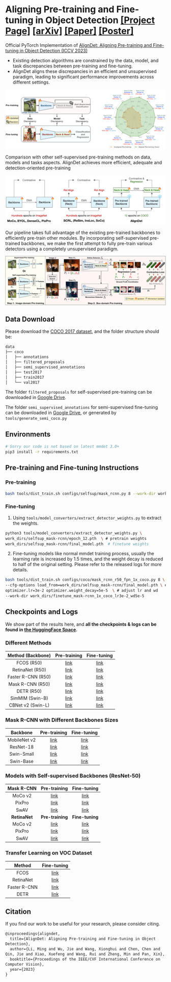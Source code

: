 # Aligning Pre-training and Fine-tuning in Object Detection [[Project Page]](https://liming-ai.github.io/AlignDet/) [[arXiv]](https://arxiv.org/abs/2307.11077) [[Paper]](https://arxiv.org/pdf/2307.11077.pdf) [[Poster]](https://github.com/liming-ai/AlignDet/blob/page/static/images/Poster_AlignDet.pdf)
Official PyTorch Implementation of [AlignDet: Aligning Pre-training and Fine-tuning in Object Detection (ICCV 2023)](https://arxiv.org/abs/2307.11077)
* Existing detection algorithms are constrained by the data, model, and task discrepancies between pre-training and fine-tuning.
* AlignDet aligns these discrepancies in an efficient and unsupervised paradigm, leading to significant performance improvements across different settings.

![](./images/motivation.png)

Comparison with other self-supervised pre-training methods on data, models and tasks aspects. AlignDet achieves more efficient, adequate and detection-oriented pre-training

![](./images/comparison.png)

Our pipeline takes full advantage of the existing pre-trained backbones to efficiently pre-train other modules. By incorporating self-supervised pre-trained backbones, we make the first attempt to fully pre-train various detectors using a completely unsupervised paradigm.

![](./images/pipeline.png)


## Data Download
Please download the [COCO 2017 dataset](https://cocodataset.org/), and the folder structure should be:
```
data
├── coco
│   ├── annotations
│   ├── filtered_proposals
│   ├── semi_supervised_annotations
│   ├── test2017
│   ├── train2017
│   └── val2017
```

The folder `filtered_proposals` for self-supervised pre-training can be downloaded in [Google Drive](https://drive.google.com/file/d/1HnDNzax2p1ZES5AS1xUOgPMNfhvyAcjA/view?usp=sharing).

The folder `semi_supervised_annotations` for semi-supervised fine-tuning can be downloaded in [Google Drive](https://drive.google.com/file/d/1CyXw412wuXJvqrXF0VDRkp6k5SZPP_up/view?usp=sharing), or generated by `tools/generate_semi_coco.py`


## Environments
```bash
# Sorry our code is not based on latest mmdet 3.0+
pip3 install -r requirements.txt
```

## Pre-training and Fine-tuning Instructions
### Pre-training
```bash
bash tools/dist_train.sh configs/selfsup/mask_rcnn.py 8 --work-dir work_dirs/selfsup_mask-rcnn
```

### Fine-tuning
1. Using `tools/model_converters/extract_detector_weights.py` to extract the weights.
```bash
python3 tools/model_converters/extract_detector_weights.py \
work_dirs/selfsup_mask-rcnn/epoch_12.pth  \ # pretrain weights
work_dirs/selfsup_mask-rcnn/final_model.pth  # finetune weights
```

2. Fine-tuning models like normal mmdet training process, usually the learning rate is increased by 1.5 times, and the weight decay is reduced to half of the original setting. Please refer to the released logs for more details.
```bash
bash tools/dist_train.sh configs/coco/mask_rcnn_r50_fpn_1x_coco.py 8 \
--cfg-options load_from=work_dirs/selfsup_mask-rcnn/final_model.pth \ # load pre-trained weights
optimizer.lr=3e-2 optimizer.weight_decay=5e-5  \ # adjust lr and wd
--work-dir work_dirs/finetune_mask-rcnn_1x_coco_lr3e-2_wd5e-5
```

## Checkpoints and Logs
We show part of the results here, and **all the checkpoints & logs can be found in [the HuggingFace Space](https://huggingface.co/spaces/limingcv/AlignDet/tree/main).**


### Different Methods
| Method (Backbone) | Pre-training | Fine-tuning |
|:------------------------:|:-----------------------:|:----------------:|
| FCOS (R50)               |  [link](https://huggingface.co/spaces/limingcv/AlignDet/tree/main/pretrain/selfsup_fcos_mstrain-soft-teacher_sampler-2048_temp0.5)  |   [link](https://huggingface.co/spaces/limingcv/AlignDet/tree/main/finetune/finetune_fcos_1x_coco_lr1.5e-2_wd5e.5)    |
| RetinaNet (R50)          |  [link](https://huggingface.co/spaces/limingcv/AlignDet/tree/main/pretrain/selfsup_retinanet_mstrain-soft-teacher_sampler-2048_temp0.5) | [link](https://huggingface.co/spaces/limingcv/AlignDet/tree/main/finetune/finetune_retinanet_1x_coco_lr1.5e-2_wd5e-5) |
| Faster R-CNN (R50)       |  [link](https://huggingface.co/spaces/limingcv/AlignDet/tree/main/pretrain/selfsup_mask-rcnn_mstrain-soft-teacher_sampler-4096_temp0.5) | [link](https://huggingface.co/spaces/limingcv/AlignDet/tree/main/finetune/finetune_faster-rcnn_1x_coco_lr3e-2_wd5e-5) |
| Mask R-CNN (R50)         |  [link](https://huggingface.co/spaces/limingcv/AlignDet/tree/main/pretrain/selfsup_mask-rcnn_mstrain-soft-teacher_sampler-4096_temp0.5) | [link](https://huggingface.co/spaces/limingcv/AlignDet/tree/main/finetune/finetune_mask-rcnn_1x_coco_lr3e-2_wd5e-5) |
| DETR  (R50)              |  [link](https://huggingface.co/spaces/limingcv/AlignDet/tree/main/pretrain/selfsup_detr_cluster-id-as-class_contrastive) | [link](https://huggingface.co/spaces/limingcv/AlignDet/tree/main/finetune/finetune_detr_150e_coco_lr-mult-0.1_selfsup-clusters-as-classes_add-contrastive-temp0.5-weight1.0) |
| SimMIM (Swin-B)          |  [link](https://huggingface.co/spaces/limingcv/AlignDet/tree/main/pretrain/selfsup_mask-rcnn_swin-b_simmim-800e) | [link](https://huggingface.co/spaces/limingcv/AlignDet/tree/main/finetune/finetune_mask-rcnn_swin-b_lsj-3x-coco_simmim-800e_lr9e-5_wd2.5e-3) |
| CBNet v2 (Swin-L)        |  [link](https://huggingface.co/spaces/limingcv/AlignDet/tree/main/pretrain/selfsup_cbv2_swin-L_1x_coco) | [link](https://huggingface.co/spaces/limingcv/AlignDet/tree/main/finetune/finetune_cbnetv2_swin-L_bs128_1x_coco_lr8e-4_wd2.5e-3) |


### Mask R-CNN with Different Backbones Sizes
| Backbone | Pre-training | Fine-tuning |
|:--------------------:|:-----------------------:|:----------------:|
| MobileNet v2         | [link](https://huggingface.co/spaces/limingcv/AlignDet/tree/main/pretrain/selfsup_mask-rcnn_mbv2_mstrain-soft-teacher_1x_coco_sampler-4096_temp0.5) | [link](https://huggingface.co/spaces/limingcv/AlignDet/tree/main/finetune/finetune_mask-rcnn_mbv2_1x_coco) |
| ResNet-18            | [link](https://huggingface.co/spaces/limingcv/AlignDet/tree/main/pretrain/selfsup_mask-rcnn_r18_mstrain-soft-teacher_sampler-4096_temp0.5_1x_coco) | [link](https://huggingface.co/spaces/limingcv/AlignDet/tree/main/finetune/finetune_mask-rcnn_r18_1x_coco_lr3e-2_wd5e-5) |
| Swin-Small           | [link](https://huggingface.co/spaces/limingcv/AlignDet/tree/main/pretrain/selfsup_mask-rcnn_swin-s_mstrain-soft-teacher_sampler-4096_temp0.5) | [link](https://huggingface.co/spaces/limingcv/AlignDet/tree/main/finetune/finetune_mask-rcnn_swin-s_1x_coco) |
| Swin-Base            | [link](https://huggingface.co/spaces/limingcv/AlignDet/tree/main/pretrain/selfsup_mask-rcnn_swin-b_mstrain-soft-teacher_sampler-4096_temp0.5) | [link](https://huggingface.co/spaces/limingcv/AlignDet/tree/main/finetune/finetune_mask-rcnn_swin-b_1x_coco_lr1e-4_wd1e-2) |

### Models with Self-supervised Backbones (ResNet-50)
| Mask R-CNN | Pre-training | Fine-tuning |
|:--------------------:|:-----------------------:|:----------------:|
| MoCo v2    | [link](https://huggingface.co/spaces/limingcv/AlignDet/tree/main/finetune/finetune_mask-rcnn_1x_coco_mocov2-init_moco-setting) | [link](https://huggingface.co/spaces/limingcv/AlignDet/tree/main/finetune/finetune_mask-rcnn_1x_coco_mocov2-init_moco-setting) |
| PixPro     | [link](https://huggingface.co/spaces/limingcv/AlignDet/tree/main/finetune/finetune_mask-rcnn_1x_coco_pixpro-init_moco-setting) | [link](https://huggingface.co/spaces/limingcv/AlignDet/tree/main/finetune/finetune_mask-rcnn_1x_coco_pixpro-init_moco-setting) |
| SwAV       | [link](https://huggingface.co/spaces/limingcv/AlignDet/tree/main/pretrain/selfsup_mask-rcnn_1x_coco_swav) | [link](https://huggingface.co/spaces/limingcv/AlignDet/tree/main/finetune/finetune_mask-rcnn_1x_coco_swav_lr3e-2_wd5e-6_warmup1k) |
| **RetinaNet** | **Pre-training** | **Fine-tuning** |
| MoCo v2 | [link](https://huggingface.co/spaces/limingcv/AlignDet/tree/main/pretrain/selfsup_retinanet_1x_coco_mocov2) | [link](https://huggingface.co/spaces/limingcv/AlignDet/tree/main/finetune/finetune_retinanet_1x_coco_mocov2_moco-setting_lr1.5e-2_wd5e-5) |
| PixPro  | [link](https://huggingface.co/spaces/limingcv/AlignDet/tree/main/pretrain/selfsup_retinanet_1x_coco_pixpro) | [link](https://huggingface.co/spaces/limingcv/AlignDet/tree/main/finetune/finetune_retinanet_1x_coco_pixpro_lr1.5e-2_wd5e-5) |
| SwAV    | [link](https://huggingface.co/spaces/limingcv/AlignDet/tree/main/pretrain/selfsup_retinanet_1x_coco_swav) | [link](https://huggingface.co/spaces/limingcv/AlignDet/tree/main/finetune/finetune_retinanet_1x_coco_swav_moco-setting_lr1.5e-2_wd5e-5) |


### Transfer Learning on VOC Dataset
| Method | Fine-tuning |
|:--------------------:|:-----------------------:|
| FCOS | [link](https://huggingface.co/spaces/limingcv/AlignDet/tree/main/finetune/finetune_fcos_12k_voc0712_lr1.5e-2_wd5e-5) |
| RetinaNet | [link](https://huggingface.co/spaces/limingcv/AlignDet/tree/main/finetune/finetune_retinanet_12k_voc0712_lr1.5e-2_wd5e-5) |
| Faster R-CNN | [link](https://huggingface.co/spaces/limingcv/AlignDet/tree/main/finetune/finetune_mask-rcnn_12k_voc0712_lr3e-2_wd5e-5) |
| DETR | [link](https://huggingface.co/spaces/limingcv/AlignDet/tree/main/finetune/finetune_detr_100e_voc0712) |

## Citation
If you find our work to be useful for your research, please consider citing.
```
@inproceedings{aligndet,
  title={AlignDet: Aligning Pre-training and Fine-tuning in Object Detection},
  author={Li, Ming and Wu, Jie and Wang, Xionghui and Chen, Chen and Qin, Jie and Xiao, Xuefeng and Wang, Rui and Zheng, Min and Pan, Xin},
  booktitle={Proceedings of the IEEE/CVF International Conference on Computer Vision},
  year={2023}
}
```
